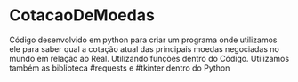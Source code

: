 # CotacaoDeMoedas
 Código desenvolvido em python para criar um programa onde utilizamos ele para saber qual a cotação atual das principais moedas negociadas no mundo em relação ao Real.
Utilizando funções dentro do Código.
Utilizamos também as biblioteca #requests e #tkinter dentro do Python
